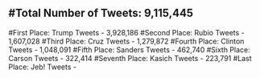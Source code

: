 #Total Number of Tweets: 9,115,445 
---
#First Place: Trump Tweets - 3,928,186
#Second Place: Rubio Tweets - 1,607,028
#Third Place: Cruz Tweets - 1,279,872
#Fourth Place: Clinton Tweets - 1,048,091
#Fifth Place: Sanders Tweets - 462,740
#Sixth Place: Carson Tweets - 322,414
#Seventh Place: Kasich Tweets - 223,791
#Last Place: Jeb! Tweets - 
